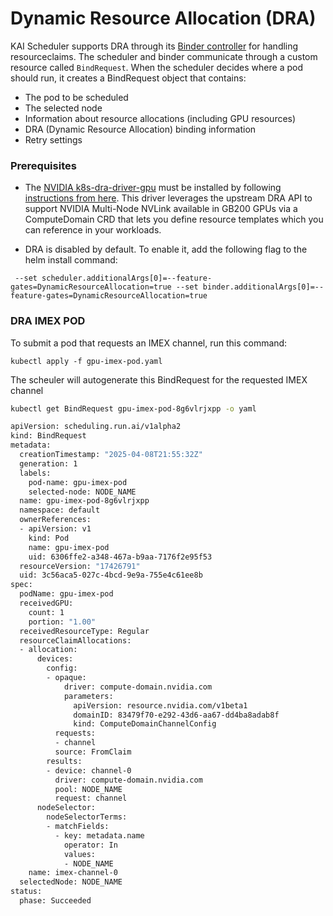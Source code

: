 # Dynamic Resource Allocation (DRA)

KAI Scheduler supports DRA through its [Binder controller](https://github.com/NVIDIA/KAI-Scheduler/blob/main/docs/developer/binder.md#binder) for handling resourceclaims. The scheduler and binder communicate through a custom resource called `BindRequest`. When the scheduler decides where a pod should run, it creates a BindRequest object that contains:

- The pod to be scheduled
- The selected node
- Information about resource allocations (including GPU resources)
- DRA (Dynamic Resource Allocation) binding information
- Retry settings

### Prerequisites
- The [NVIDIA k8s-dra-driver-gpu](https://github.com/NVIDIA/k8s-dra-driver-gpu) must be installed by following [instructions from here](https://github.com/NVIDIA/k8s-dra-driver-gpu/discussions/249). This driver leverages the upstream DRA API to support NVIDIA Multi-Node NVLink available in GB200 GPUs via a ComputeDomain CRD that lets you define resource templates which you can reference in your workloads.

- DRA is disabled by default. To enable it, add the following flag to the helm install command:
```
 --set scheduler.additionalArgs[0]=--feature-gates=DynamicResourceAllocation=true --set binder.additionalArgs[0]=--feature-gates=DynamicResourceAllocation=true
```

### DRA IMEX POD
To submit a pod that requests an IMEX channel, run this command:
```
kubectl apply -f gpu-imex-pod.yaml
```

The scheuler will autogenerate this BindRequest for the requested IMEX channel

```bash
kubectl get BindRequest gpu-imex-pod-8g6vlrjxpp -o yaml

apiVersion: scheduling.run.ai/v1alpha2
kind: BindRequest
metadata:
  creationTimestamp: "2025-04-08T21:55:32Z"
  generation: 1
  labels:
    pod-name: gpu-imex-pod
    selected-node: NODE_NAME
  name: gpu-imex-pod-8g6vlrjxpp
  namespace: default
  ownerReferences:
  - apiVersion: v1
    kind: Pod
    name: gpu-imex-pod
    uid: 6306ffe2-a348-467a-b9aa-7176f2e95f53
  resourceVersion: "17426791"
  uid: 3c56aca5-027c-4bcd-9e9a-755e4c61ee8b
spec:
  podName: gpu-imex-pod
  receivedGPU:
    count: 1
    portion: "1.00"
  receivedResourceType: Regular
  resourceClaimAllocations:
  - allocation:
      devices:
        config:
        - opaque:
            driver: compute-domain.nvidia.com
            parameters:
              apiVersion: resource.nvidia.com/v1beta1
              domainID: 83479f70-e292-43d6-aa67-dd4ba8adab8f
              kind: ComputeDomainChannelConfig
          requests:
          - channel
          source: FromClaim
        results:
        - device: channel-0
          driver: compute-domain.nvidia.com
          pool: NODE_NAME
          request: channel
      nodeSelector:
        nodeSelectorTerms:
        - matchFields:
          - key: metadata.name
            operator: In
            values:
            - NODE_NAME
    name: imex-channel-0
  selectedNode: NODE_NAME
status:
  phase: Succeeded
```
